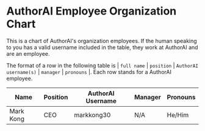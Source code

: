 # AuthorAI Employee Organization Chart

This is a chart of AuthorAI's organization employees. If the human speaking to you has a valid username included in the table, they work at AuthorAI and are an employee.

The format of a row in the following table is | `full name` | `position` | `AuthorAI username(s)` | `manager` | `pronouns` |. Each row stands for a AuthorAI employee.

| Name      | Position | AuthorAI Username | Manager | Pronouns |
| --------- | -------- | ----------------- | ------- | -------- |
| Mark Kong | CEO      | markkong30        | N/A     | He/Him   |
